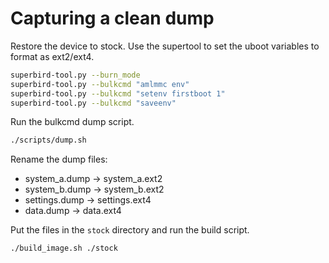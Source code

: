# Capturing a clean dump

Restore the device to stock.
Use the supertool to set the uboot variables to format as ext2/ext4.

```sh
superbird-tool.py --burn_mode
superbird-tool.py --bulkcmd "amlmmc env"
superbird-tool.py --bulkcmd "setenv firstboot 1"
superbird-tool.py --bulkcmd "saveenv"
```

Run the bulkcmd dump script.

```sh
./scripts/dump.sh
```

Rename the dump files:

* system_a.dump -> system_a.ext2
* system_b.dump -> system_b.ext2
* settings.dump -> settings.ext4
* data.dump -> data.ext4

Put the files in the `stock` directory and run the build script.

```sh
./build_image.sh ./stock
```
